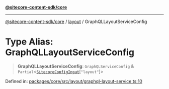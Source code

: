 [**@sitecore-content-sdk/core**](../../README.md)

***

[@sitecore-content-sdk/core](../../README.md) / [layout](../README.md) / GraphQLLayoutServiceConfig

# Type Alias: GraphQLLayoutServiceConfig

> **GraphQLLayoutServiceConfig**: `GraphQLServiceConfig` & `Partial`\<[`SitecoreConfigInput`](../../config/type-aliases/SitecoreConfigInput.md)\[`"layout"`\]\>

Defined in: [packages/core/src/layout/graphql-layout-service.ts:10](https://github.com/Sitecore/xmc-jss-dev/blob/dfe05bf848bf53c7c66dabdbf3217e55f8de497c/packages/core/src/layout/graphql-layout-service.ts#L10)
